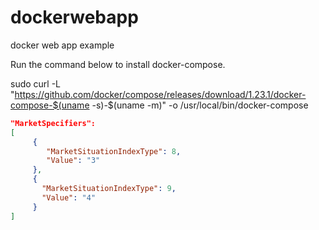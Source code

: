 # dockerwebapp
docker web app example




Run the command below to install docker-compose.

sudo curl -L "https://github.com/docker/compose/releases/download/1.23.1/docker-compose-$(uname -s)-$(uname -m)" -o /usr/local/bin/docker-compose


``` json
"MarketSpecifiers": 
[
     {
        "MarketSituationIndexType": 8,
        "Value": "3"
     },
     {
       "MarketSituationIndexType": 9,
       "Value": "4"
     }
]
```
